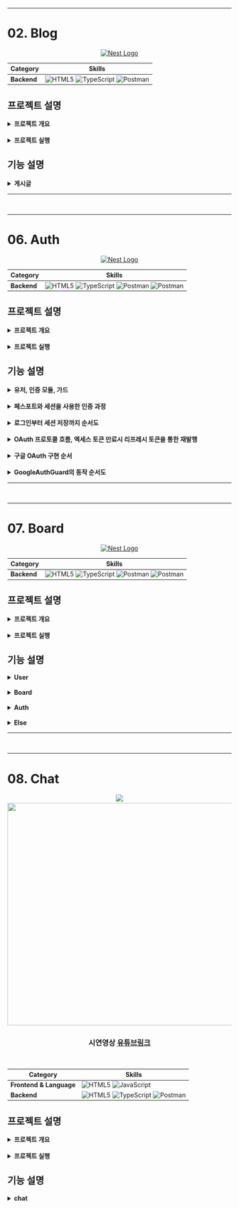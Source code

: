 - - -
# 02. Blog

<div align="center">
      <a href="http://nestjs.com/" target="blank"><img src="https://nestjs.com/img/logo-small.svg" width="200" alt="Nest Logo" /></a>

  | **Category** |**Skills**| 
  |-------------|---------|
  |**Backend**| ![HTML5](https://img.shields.io/badge/NestJS-E0234E?style=for-the-badge&logo=NestJS&logoColor=white) ![TypeScript](https://img.shields.io/badge/TypeScript-3178C6?style=for-the-badge&logo=TypeScript&logoColor=white) ![Postman](https://img.shields.io/badge/postman-FF6C37.svg?&style=for-the-badge&logo=postman&logoColor=white)|
</div>

## 프로젝트 설명
<details>
	<summary><b> 프로젝트 개요</b></summary>
    <ul>
        <li>NestJS로 Blog API 만들기, 의존성 주입, 몽고DB 연동하기 연습
        </li>
        <li>Blog글 객체에 대한 생성, 조회, 전체조회, 수정, 삭제, 전체삭제기능 API
        </li>
    </ul>
</details>

<br>

<details>
	<summary><b> 프로젝트 실행</b></summary>

```bash
# Prerequisites: npm, node, MongoDB Connection URL
git clone https://github.com/MpqM/NestJS_Blog.git
cd {project}
npm install
# Change YOUR MONGODB CONNECTION STRING in ./src/app.moudle.ts
# development
npm run start
# watch mode
npm run start:dev
# production mode
npm run start:prod
# unit tests
npm run test
# e2e tests
npm run test:e2e
# test coverage
npm run test:cov
```
</details>

## 기능 설명
<details>
	<summary><b> 게시글 </b></summary>
    <ul>
        <li>getAllPost(): 모든 블로그 글 가져오기
        </li>
        <li>createPost(): 새로운 블로그 글 작성
        </li>
        <li>getPost(): 특정 ID의 블로그 글 가져오기
        </li>
        <li>deletePost(): 특정 ID의 블로그 글 삭제
        </li>
        <li>deleteAllPost(): 모든 블로그 글 삭제
        </li>
        <li>updatePost(): 특정 ID의 블로그 글 업데이트
        </li>
        <li>postman collection으로 테스트 가능
        </li>
    </ul>
</details>

- - -

<br>

- - -

# 06. Auth
<div align="center">
      <a href="http://nestjs.com/" target="blank"><img src="https://nestjs.com/img/logo-small.svg" width="200" alt="Nest Logo" /></a>

  | **Category** |**Skills**| 
  |-------------|---------|
  |**Backend**| ![HTML5](https://img.shields.io/badge/NestJS-E0234E?style=for-the-badge&logo=NestJS&logoColor=white) ![TypeScript](https://img.shields.io/badge/TypeScript-3178C6?style=for-the-badge&logo=TypeScript&logoColor=white) ![Postman](https://img.shields.io/badge/postman-FF6C37.svg?&style=for-the-badge&logo=postman&logoColor=white) ![Postman](https://img.shields.io/badge/sqlite-003B57.svg?&style=for-the-badge&logo=sqlite&logoColor=white) |
</div>

## 프로젝트 설명
<details>
	<summary><b> 프로젝트 개요</b></summary>
    <ul>
        <li>유저생성, 조회, 전체조회, 수정, 삭제, 전체삭제기능 API 사용자 모듈, Sqlite DB를 이용
        </li>
        <li>파이프로 유효성검증(Validataion Pipe, Guard, class-validator), Guard를 통한 핸드러 메서드 전 인증검증
        </li>
        <li>로그인, 회원가입 API 인증모듈에서 쿠키, 세션과 PassPort(Strategy, Session Serializer)을 사용한 인증 구현
        </li>
        <li>
        OAuth2.0을 활용한 구글 로그인 인증, GoogleAuthGuard를 통해 세션 사용
        </li>
    </ul>
</details>

<br>

<details>
	<summary><b> 프로젝트 실행</b></summary>

```bash
# prerequisites: npm, node, sqlite viewr vscode extension
# execution
git clone https://github.com/MpqM/NestJS_Auth.git
cd {project}
npm install
npm run start
# test
http://localhost:3000/auth/logingoogle
http://localhost:3000/auth/testloginsession
```
</details>

## 기능 설명
<details>
	<summary><b> 유저, 인증 모듈, 가드</b></summary>
  <p align ="center">
    <img src ="../wiki-images/nestjs/nestjs-auth-1.png"/>
  </p>
</details>
<br>
<details>
	<summary><b> 페스포트와 세션을 사용한 인증 과정</b></summary>
  <p align ="center">
    <img src ="../wiki-images/nestjs/nestjs-auth-2.png"/>
  </p>
</details>
<br>
<details>
	<summary><b> 로그인부터 세션 저장까지 순서도</b></summary>
  <p align ="center">
    <img src ="../wiki-images/nestjs/nestjs-auth-3.png"/>
  </p>
</details>
<br>
<details>
	<summary><b> OAuth 프로토콜 흐름, 엑세스 토큰 만료시 리프레시 토큰을 통한 재발행 </b></summary>
  <p align ="center">
    <img src ="../wiki-images/nestjs/nestjs-auth-4.png"/>
  </p>
</details>
<br>
<details>
	<summary><b> 구글 OAuth 구현 순서 </b></summary>
  <p align ="center">
    <img src ="../wiki-images/nestjs/nestjs-auth-5.png"/>
  </p>
</details>
<br>
<details>
	<summary><b> GoogleAuthGuard의 동작 순서도 </b></summary>
  <p align ="center">
    <img src ="../wiki-images/nestjs/nestjs-auth-6.png"/>
  </p>
</details>

- - -

<br>

- - -

# 07. Board
<div align="center">
      <a href="http://nestjs.com/" target="blank"><img src="https://nestjs.com/img/logo-small.svg" width="200" alt="Nest Logo" /></a>

  | **Category** |**Skills**| 
  |-------------|---------|
  |**Backend**| ![HTML5](https://img.shields.io/badge/NestJS-E0234E?style=for-the-badge&logo=NestJS&logoColor=white) ![TypeScript](https://img.shields.io/badge/TypeScript-3178C6?style=for-the-badge&logo=TypeScript&logoColor=white) ![Postman](https://img.shields.io/badge/postman-FF6C37.svg?&style=for-the-badge&logo=postman&logoColor=white) ![Postman](https://img.shields.io/badge/postgresql-4169E1.svg?&style=for-the-badge&logo=postgresql&logoColor=white)|
</div>

## 프로젝트 설명
<details>
	<summary><b> 프로젝트 개요</b></summary>
    <ul>
        <li>인증된 사용자가 작성한 게시글은 사용자에게 종속된 접근권한 분리형 게시판 서비스
        </li>
        <li>게시글, 유저 API, 관계형 데이터 베이스인 Postgresql로 권한분리 구현
        </li>
        <li>인증 API, Passport(Jwt-Strategy), Jwt accessToken을 사용한 인증 구현
        </li>
    </ul>
</details>

<br>

<details>
	<summary><b> 프로젝트 실행</b></summary>

```bash
# Prerequisites: npm, node, Postgresql
# execution
git clone https://github.com/MpqM/NestJS_Board.git
npm install
npm run start
```

</details>

## 기능 설명
<details>
	<summary><b> User </b></summary>
    <ul>
        <li>createUser: 사용자 엔티티 생성 및 저장
        </li>
        <li>getUser: 주어진 이메일을 이용해 사용자 조회
        </li>
        <li>getAllUser: 모든 사용자 조회 후 반환
        </li>
        <li>updateUser: 주어진 이메일을 이용해 사용자 조회 후 사용자 객체 비밀번호 해시 후 업데이트
        </li>
        <li>deleteUser: 주어진 이메일을 이용해 사용자 삭제
        </li>
    </ul>
</details>
<br>
<details>
	<summary><b> Board</b></summary>
    <ul>
        <li>createBoard: 게시물 엔티티 생성 및 저장
        </li>
        <li>getBoard: 주어진 ID를 이용해 게시글 조회
        </li>
        <li>getAllBoard: 유저가 가진 모든 게시글 조회
        </li>
        <li>updateBoard: 유저가 가진 게시글 업데이트
        </li>
        <li>deleteBoard: 유저가 가진 게시글을 삭제
        </li>
    </ul>
</details>
<br>
<details>
	<summary><b> Auth</b></summary>
    <ul>
        <li>register: getUser로 사용자 존재여부 확인, 비밀번호 해시화후 createUser에 주입해 사용자 등록
        </li>
        <li>login: getUser로 사용자 존재여부 확인, 비밀번호 비교후 JWT accessToken 생성
        </li>
    </ul>
</details>
<br>
<details>
	<summary><b> Else</b></summary>
    <ul>
        <li>PassPort와 JWT Strategy를 이용한 사용자 인증, Guard를 통한 핸들러 메서드에 전달전 검증
        </li>
        <li>TypeORM 설정과 Entity를 통한 Postgresql 연동
        </li>
        <li>Class-validator, ValidationPipe를 통한 유효성 검증
        </li>
        <li>User와 Board Entity간 관계형성으로 접근권한 분리
        </li>
    </ul>
</details>

- - -

<br>

- - -

# 08. Chat
<div align="center">
  <p align ="center">
    <a href=""><img src ="https://img.shields.io/badge/youtube-FF0000.svg?&style=for-the-badge&logo=youtube&logoColor=white"/></a>
    </br>
    <img width="700" height="500" src="https://user-images.githubusercontent.com/79093184/260901610-e7dab1f5-c9ab-4a7d-be95-96130f604c49.png">
  </p>
    <h3>
    시연영상
      <a href="https://www.youtube.com/watch?v=1UvK-YwjQaA">유튜브링크</a>
    </h3> 
   <br>

   | **Category** |**Skills**| 
   |-------------|---------|
   |**Frontend & Language**| ![HTML5](https://img.shields.io/badge/html-E34F26?style=for-the-badge&logo=html5&logoColor=white) ![JavaScript](https://img.shields.io/badge/javascript-F7DF1E?style=for-the-badge&logo=javascript&logoColor=white)
   |**Backend**| ![HTML5](https://img.shields.io/badge/NestJS-E0234E?style=for-the-badge&logo=NestJS&logoColor=white) ![TypeScript](https://img.shields.io/badge/TypeScript-3178C6?style=for-the-badge&logo=TypeScript&logoColor=white) ![Postman](https://img.shields.io/badge/postman-FF6C37.svg?&style=for-the-badge&logo=postman&logoColor=white)

</div>

## 프로젝트 설명
<details>
	<summary><b> 프로젝트 개요</b></summary>
    <ul>
        <li>웹소켓을 사용한 실시간 채팅 구현
        </li>
        <li>NestJS, 웹소켓 게이트웨이를 통해 서버와 클라이언트간 양방향 통신 지원
        </li>
    </ul>
</details>

<br>

<details>
	<summary><b> 프로젝트 실행</b></summary>

  ```bash
  # prerequisites: npm, node
  # execution
  git clone https://github.com/MpqM/NestJS_Auth.git
  cd {project}
  npm install
  npm run start
  ```
</details>

## 기능 설명
<details>
	<summary><b> chat </b></summary>
  <p align ="center">
    <img src ="../wiki-images/nestjs/nestjs-chat-2.png"/>
  </p>
</details>
